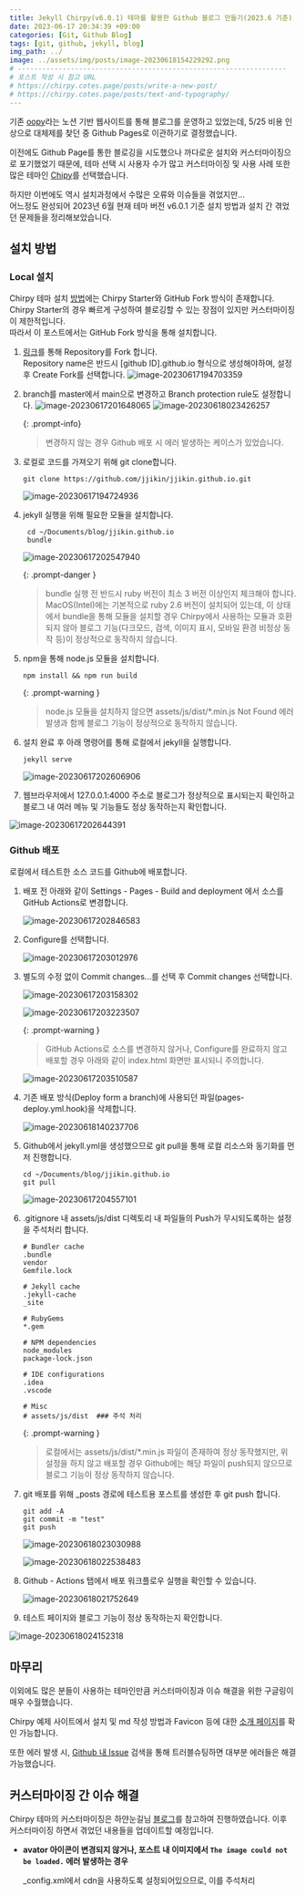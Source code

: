 ```yaml
---
title: Jekyll Chirpy(v6.0.1) 테마를 활용한 Github 블로그 만들기(2023.6 기준)
date: 2023-06-17 20:34:39 +09:00
categories: [Git, Github Blog]
tags: [git, github, jekyll, blog]
img_path: ../
image: ../assets/img/posts/image-20230618154229292.png
# ------------------------------------------------------------------
# 포스트 작성 시 참고 URL
# https://chirpy.cotes.page/posts/write-a-new-post/
# https://chirpy.cotes.page/posts/text-and-typography/
---
```


기존 [oopy](https://www.oopy.io/)라는 노션 기반 웹사이트를 통해 블로그를 운영하고 있었는데, 5/25 비용 인상으로 대체제를 찾던 중 Github Pages로 이관하기로 결정했습니다.

이전에도 Github Page를 통한 블로깅을 시도했으나 까다로운 설치와 커스터마이징으로 포기했었기 때문에, 테마 선택 시 사용자 수가 많고 커스터마이징 및 사용 사례 또한 많은 테마인 [Chipy](https://github.com/cotes2020/jekyll-theme-chirpy)를 선택했습니다.

하지만 이번에도 역시 설치과정에서 수많은 오류와 이슈들을 겪었지만...  
어느정도 완성되어 2023년 6월 현재 테마 버전 v6.0.1 기준 설치 방법과 설치 간 겪었던 문제들을 정리해보았습니다.  

  

  



## 설치 방법

### Local 설치

Chirpy 테마 설치 [방법](https://chirpy.cotes.page/posts/getting-started/)에는 Chirpy Starter와 GitHub Fork 방식이 존재합니다.
Chirpy Starter의 경우 빠르게 구성하여 블로깅할 수 있는 장점이 있지만 커스터마이징이 제한적입니다.<br>따라서 이 포스트에서는 GitHub Fork 방식을 통해 설치합니다.    

1. [링크](https://github.com/cotes2020/jekyll-theme-chirpy/fork)를 통해 Repository를 Fork 합니다.<br>Repository name은 반드시 [github ID].github.io 형식으로 생성해야하며, 설정 후 Create Fork를 선택합니다.
   ![image-20230617194703359](../assets/img/posts/image-20230617194703359.png)

   

2. branch를 master에서 main으로 변경하고 Branch protection rule도 설정합니다.
   ![image-20230617201648065](../assets/img/posts/image-20230617201648065.png)
   ![image-20230618023426257](../assets/img/posts/image-20230618023426257.png)

   {: .prompt-info}

   >  변경하지 않는 경우 Github 배포 시 에러 발생하는 케이스가 있었습니다.

   

3. 로컬로 코드를 가져오기 위해 git clone합니다.

   ```shell
   git clone https://github.com/jjikin/jjikin.github.io.git
   ```

   ![image-20230617194724936](../assets/img/posts/image-20230617194724936.png)

   

4. jekyll 실행을 위해 필요한 모듈을 설치합니다.

   ```shell
    cd ~/Documents/blog/jjikin.github.io
    bundle
   ```

   ![image-20230617202547940](../assets/img/posts/image-20230617202547940.png)

   {: .prompt-danger }

   > bundle 실행 전 반드시 ruby 버전이 최소 3 버전 이상인지 체크해야 합니다.  
   > MacOS(Intel)에는 기본적으로 ruby 2.6 버전이 설치되어 있는데, 이 상태에서 bundle을 통해 모듈을 설치할 경우 Chirpy에서 사용하는 모듈과 호환되지 않아 블로그 기능(다크모드, 검색, 이미지 표시, 모바일 환경 비정상 동작 등)이 정상적으로 동작하지 않습니다.

   

5. npm을 통해 node.js 모듈을 설치합니다.

   ```shell
   npm install && npm run build
   ```

   {: .prompt-warning }

   > node.js 모듈을 설치하지 않으면 assets/js/dist/*.min.js Not Found 에러 발생과 함께 블로그 기능이 정상적으로 동작하지 않습니다.

   

6. 설치 완료 후 아래 명령어를 통해 로컬에서 jekyll을 실행합니다.
   ```shell
   jekyll serve
   ```

   ![image-20230617202606906](../assets/img/posts/image-20230617202606906.png)

   

7. 웹브라우저에서 127.0.0.1:4000 주소로 블로그가 정상적으로 표시되는지 확인하고 블로그 내 여러 메뉴 및 기능들도 정상 동작하는지 확인합니다. 

![image-20230617202644391](../assets/img/posts/image-20230617202644391.png)

  

  



### Github 배포

로컬에서 테스트한 소스 코드를 Github에 배포합니다.

1. 배포 전 아래와 같이 Settings - Pages - Build and deployment 에서 소스를 GitHub Actions로 변경합니다.

   ![image-20230617202846583](../assets/img/posts/image-20230617202846583.png)

   

2. Configure를 선택합니다.

   ![image-20230617203012976](../assets/img/posts/image-20230617203012976.png)

   

3. 별도의 수정 없이 Commit changes...를 선택 후 Commit changes 선택합니다.

   ![image-20230617203158302](../assets/img/posts/image-20230617203158302.png)

   ![image-20230617203223507](../assets/img/posts/image-20230617203223507.png)

   {: .prompt-warning }

   > GitHub Actions로 소스를 변경하지 않거나, Configure를 완료하지 않고 배포할 경우 아래와 같이 index.html 화면만 표시되니 주의합니다.

   ![image-20230617203510587](../assets/img/posts/image-20230617203510587.png)

   

4. 기존 배포 방식(Deploy form a branch)에 사용되던 파일(pages-deploy.yml.hook)을 삭제합니다.

   ![image-20230618140237706](../assets/img/posts/image-20230618140237706.png)

   

5. Github에서 jekyll.yml을 생성했으므로 git pull을 통해 로컬 리소스와 동기화를 먼저 진행합니다.

   ```shell
   cd ~/Documents/blog/jjikin.github.io
   git pull
   ```

   ![image-20230617204557101](../assets/img/posts/image-20230617204557101.png)

   

6. .gitignore 내 assets/js/dist 디렉토리 내 파일들의 Push가 무시되도록하는 설정을 주석처리 합니다.

   ```shell
   # Bundler cache
   .bundle
   vendor
   Gemfile.lock
   
   # Jekyll cache
   .jekyll-cache
   _site
   
   # RubyGems
   *.gem
   
   # NPM dependencies
   node_modules
   package-lock.json
   
   # IDE configurations
   .idea
   .vscode
   
   # Misc
   # assets/js/dist  ### 주석 처리
   ```

   {: .prompt-warning }

   > 로컬에서는 assets/js/dist/*.min.js 파일이 존재하여 정상 동작했지만, 위 설정을 하지 않고 배포할 경우 Github에는 해당 파일이 push되지 않으므로 블로그 기능이 정상 동작하지 않습니다.

   

7. git 배포를 위해 _posts 경로에 테스트용 포스트를 생성한 후 git push 합니다.

   ```shell
   git add -A
   git commit -m "test"
   git push
   ```

   ![image-20230618023030988](../assets/img/posts/image-20230618023030988.png)

   ![image-20230618022538483](../assets/img/posts/image-20230618022538483.png)

   

8. Github - Actions 탭에서 배포 워크플로우 실행을 확인할 수 있습니다.

   ![image-20230618021752649](../assets/img/posts/image-20230618021752649.png)

   

9. 테스트 페이지와 블로그 기능이 정상 동작하는지 확인합니다.

![image-20230618024152318](../assets/img/posts/image-20230618024152318.png)





## 마무리

이외에도 많은 분들이 사용하는 테마인만큼 커스터마이징과 이슈 해결을 위한 구글링이 매우 수월했습니다.

Chirpy 예제 사이트에서 설치 및 md 작성 방법과 Favicon 등에 대한 [소개 페이지](https://chirpy.cotes.page/)를 확인 가능합니다.

또한 에러 발생 시, [Github 내 Issue](https://github.com/cotes2020/jekyll-theme-chirpy/issues) 검색을 통해 트러블슈팅하면 대부분 에러들은 해결 가능했습니다.






## 커스터마이징 간 이슈 해결

Chirpy 테마의 커스터마이징은 하얀눈길님 [블로그](https://www.irgroup.org/categories/chirpy/)를 참고하여 진행하였습니다. 이후 커스터마이징 하면서 겪었던 내용들을 업데이트할 예정입니다.



- **avator 아이콘이 변경되지 않거나, 포스트 내 이미지에서 `The image could not be loaded.`  에러 발생하는 경우**

  _config.xml에서 cdn을 사용하도록 설정되어있으므로, 이를 주석처리